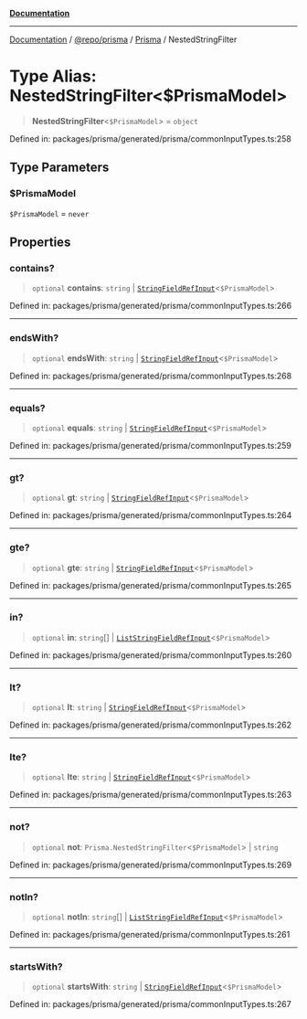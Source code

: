 [**Documentation**](../../../../../README.md)

***

[Documentation](../../../../../README.md) / [@repo/prisma](../../../README.md) / [Prisma](../README.md) / NestedStringFilter

# Type Alias: NestedStringFilter\<$PrismaModel\>

> **NestedStringFilter**\<`$PrismaModel`\> = `object`

Defined in: packages/prisma/generated/prisma/commonInputTypes.ts:258

## Type Parameters

### $PrismaModel

`$PrismaModel` = `never`

## Properties

### contains?

> `optional` **contains**: `string` \| [`StringFieldRefInput`](StringFieldRefInput.md)\<`$PrismaModel`\>

Defined in: packages/prisma/generated/prisma/commonInputTypes.ts:266

***

### endsWith?

> `optional` **endsWith**: `string` \| [`StringFieldRefInput`](StringFieldRefInput.md)\<`$PrismaModel`\>

Defined in: packages/prisma/generated/prisma/commonInputTypes.ts:268

***

### equals?

> `optional` **equals**: `string` \| [`StringFieldRefInput`](StringFieldRefInput.md)\<`$PrismaModel`\>

Defined in: packages/prisma/generated/prisma/commonInputTypes.ts:259

***

### gt?

> `optional` **gt**: `string` \| [`StringFieldRefInput`](StringFieldRefInput.md)\<`$PrismaModel`\>

Defined in: packages/prisma/generated/prisma/commonInputTypes.ts:264

***

### gte?

> `optional` **gte**: `string` \| [`StringFieldRefInput`](StringFieldRefInput.md)\<`$PrismaModel`\>

Defined in: packages/prisma/generated/prisma/commonInputTypes.ts:265

***

### in?

> `optional` **in**: `string`[] \| [`ListStringFieldRefInput`](ListStringFieldRefInput.md)\<`$PrismaModel`\>

Defined in: packages/prisma/generated/prisma/commonInputTypes.ts:260

***

### lt?

> `optional` **lt**: `string` \| [`StringFieldRefInput`](StringFieldRefInput.md)\<`$PrismaModel`\>

Defined in: packages/prisma/generated/prisma/commonInputTypes.ts:262

***

### lte?

> `optional` **lte**: `string` \| [`StringFieldRefInput`](StringFieldRefInput.md)\<`$PrismaModel`\>

Defined in: packages/prisma/generated/prisma/commonInputTypes.ts:263

***

### not?

> `optional` **not**: `Prisma.NestedStringFilter`\<`$PrismaModel`\> \| `string`

Defined in: packages/prisma/generated/prisma/commonInputTypes.ts:269

***

### notIn?

> `optional` **notIn**: `string`[] \| [`ListStringFieldRefInput`](ListStringFieldRefInput.md)\<`$PrismaModel`\>

Defined in: packages/prisma/generated/prisma/commonInputTypes.ts:261

***

### startsWith?

> `optional` **startsWith**: `string` \| [`StringFieldRefInput`](StringFieldRefInput.md)\<`$PrismaModel`\>

Defined in: packages/prisma/generated/prisma/commonInputTypes.ts:267
